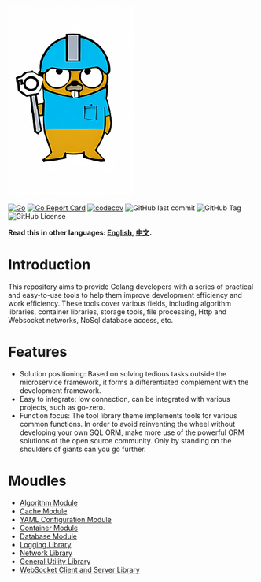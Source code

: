 ![gopher](gopher.png "goutils")


[![Go](https://github.com/liumingmin/goutils/actions/workflows/go.yml/badge.svg)](https://github.com/liumingmin/goutils/actions/workflows/go.yml)
[![Go Report Card](https://goreportcard.com/badge/github.com/liumingmin/goutils)](https://goreportcard.com/report/github.com/liumingmin/goutils)
[![codecov](https://codecov.io/gh/liumingmin/goutils/graph/badge.svg?token=BQRDOY3CDX)](https://codecov.io/gh/liumingmin/goutils)
![GitHub last commit](https://img.shields.io/github/last-commit/liumingmin/goutils)
![GitHub Tag](https://img.shields.io/github/v/tag/liumingmin/goutils)
![GitHub License](https://img.shields.io/github/license/liumingmin/goutils)

**Read this in other languages: [English](README.md), [中文](README_zh.md).**

# Introduction

This repository aims to provide Golang developers with a series of practical and easy-to-use tools to help them improve development efficiency and work efficiency. These tools cover various fields, including algorithm libraries, container libraries, storage tools, file processing, Http and Websocket networks, NoSql database access, etc.

# Features
- Solution positioning: Based on solving tedious tasks outside the microservice framework, it forms a differentiated complement with the development framework.
- Easy to integrate: low connection, can be integrated with various projects, such as go-zero.
- Function focus: The tool library theme implements tools for various common functions. In order to avoid reinventing the wheel without developing your own SQL ORM, make more use of the powerful ORM solutions of the open source community. Only by standing on the shoulders of giants can you go further.

# Moudles

- [Algorithm Module](algorithm/README.md)
- [Cache Module](cache/README.md)
- [YAML Configuration Module](conf/README.md)
- [Container Module](container/README.md)
- [Database Module](db/README.md)
- [Logging Library](log/README.md)
- [Network Library](net/README.md)
- [General Utility Library](utils/README.md)
- [WebSocket Client and Server Library](ws/README.md)
